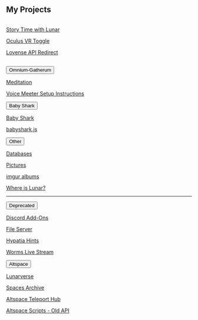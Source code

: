 <h2 id="projects">My Projects</h2>
<hr style="height:1px; visibility:hidden;" />
<p><a id="stwl" href="/stwl">Story Time with Lunar</a></p>
<p><a id="ovrtoggle" href="/ovrtoggle">Oculus VR Toggle</a></p>
<p><a id="lar" href='/lar'>Lovense API Redirect</a></p>
<hr style="height:1px; visibility:hidden;" />
<div class="encase">
	<button class="collapsible" id="og" data-parent="og" data-child="og-child">Omnium-Gatherum</button>
	<div id="og-child" class="innertext center" data-parent="og">
		<p><a id="meditation" href="/og/meditate" data-parent="writeup">Meditation</a></p>
		<p><a id="voicemeeter" href="/og/voicemeeter" data-parent="writeup">Voice Meeter Setup Instructions</a></p>
	</div>
	<button class="collapsible" id="baby-shark" data-parent="baby-shark" data-child="baby-shark-child">Baby Shark</button>
	<div id="baby-shark-child" class="innertext center" data-parent="baby-shark">
		<p><a id="babyshark" href='/babyshark' target="_blank" data-parent="baby-shark">Baby Shark</a></p>
		<p><a id="babyshark-source" href='/babyshark/babyshark.js' target="_blank" data-parent="baby-shark">babyshark.js</a></p>
	</div>
	<button class="collapsible" id="other" data-parent="other" data-child="other-child">Other</button>
	<div id="other-child" class="innertext center" data-parent="other">
		<p><a id="databases" href="/databases" data-parent="other">Databases</a></p>
		<p><a id="pictures" href="/pics" data-parent="other">Pictures</a></p>
		<p><a id="imgur" href="https://lunartiger69.imgur.com/" target="_blank" data-parent="other">imgur albums</a></p>
		<p><a id="whereis" href="/whereis" data-parent="other">Where is Lunar?</a></p>
	</div>
	<hr />
	<button class="collapsible" id="deprecated" data-parent="deprecated" data-child="deprecated-child">Deprecated</button>
	<div id="deprecated-child" class="innertext center" data-parent="deprecated">
		<p><a id="discord" href='/Discord' data-parent="deprecated">Discord Add-Ons</a></p>
		<p><a id="file-server" href='/fs-up' data-parent="deprecated">File Server</a></p>
		<p><a id="hypatia" href="/hypatia" data-parent="deprecated">Hypatia Hints</a></p>
		<p><a id="worms" href="/worms" data-parent="deprecated">Worms Live Stream</a></p>
		<!--<iframe id="wormsembed" allow="autoplay; encrypted-media" style="max-width:100%;height:320px;width:570px;border: 0px" allowfullscreen  data-parent="deprecated"></iframe>-->
	</div>
	<button class="collapsible" id="altvr" data-parent="altvr" data-child="altvr-child">Altspace</button>
	<div id="altvr-child" class="innertext center" data-parent="altvr">
		<p><a id="lunarverse" href="https://account.altvr.com/worlds/954689156213113037" data-parent="altvr">Lunarverse</a></p>
		<p><a id="spacearchive" href="https://account.altvr.com/worlds/1349925732620436463" data-parent="altvr">Spaces Archive
</a></p>
		<p><a id="tphub" href="/althub" data-parent="altvr">Altspace Teleport Hub</a></p>
		<p><a id="altvr-scripts" href="/AltspaceVR" data-parent="altvr">Altspace Scripts - Old API</a></p>
	</div>
</div>
<script src="/assets/js/collapsible.js"></script>
<!--<script src="https://www.gstatic.com/firebasejs/5.1.0/firebase-app.js"></script>
<script src="https://www.gstatic.com/firebasejs/5.1.0/firebase-database.js"></script>
<script src="/assets/js/worms-embed.js"></script>-->
